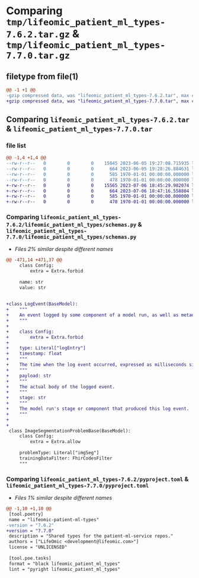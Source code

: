 # Comparing `tmp/lifeomic_patient_ml_types-7.6.2.tar.gz` & `tmp/lifeomic_patient_ml_types-7.7.0.tar.gz`

## filetype from file(1)

```diff
@@ -1 +1 @@
-gzip compressed data, was "lifeomic_patient_ml_types-7.6.2.tar", max compression
+gzip compressed data, was "lifeomic_patient_ml_types-7.7.0.tar", max compression
```

## Comparing `lifeomic_patient_ml_types-7.6.2.tar` & `lifeomic_patient_ml_types-7.7.0.tar`

### file list

```diff
@@ -1,4 +1,4 @@
--rw-r--r--   0        0        0    15045 2023-06-05 19:27:08.715935 lifeomic_patient_ml_types-7.6.2/lifeomic_patient_ml_types/schemas.py
--rw-r--r--   0        0        0      664 2023-06-05 19:28:26.884631 lifeomic_patient_ml_types-7.6.2/pyproject.toml
--rw-r--r--   0        0        0      585 1970-01-01 00:00:00.000000 lifeomic_patient_ml_types-7.6.2/setup.py
--rw-r--r--   0        0        0      478 1970-01-01 00:00:00.000000 lifeomic_patient_ml_types-7.6.2/PKG-INFO
+-rw-r--r--   0        0        0    15565 2023-07-06 18:45:29.982074 lifeomic_patient_ml_types-7.7.0/lifeomic_patient_ml_types/schemas.py
+-rw-r--r--   0        0        0      664 2023-07-06 18:47:16.558804 lifeomic_patient_ml_types-7.7.0/pyproject.toml
+-rw-r--r--   0        0        0      585 1970-01-01 00:00:00.000000 lifeomic_patient_ml_types-7.7.0/setup.py
+-rw-r--r--   0        0        0      478 1970-01-01 00:00:00.000000 lifeomic_patient_ml_types-7.7.0/PKG-INFO
```

### Comparing `lifeomic_patient_ml_types-7.6.2/lifeomic_patient_ml_types/schemas.py` & `lifeomic_patient_ml_types-7.7.0/lifeomic_patient_ml_types/schemas.py`

 * *Files 2% similar despite different names*

```diff
@@ -471,14 +471,37 @@
     class Config:
         extra = Extra.forbid
 
     name: str
     value: str
 
 
+class LogEvent(BaseModel):
+    """
+    An event logged by some component of a model run, as well as metadata about the log event.
+    """
+
+    class Config:
+        extra = Extra.forbid
+
+    type: Literal["logEntry"]
+    timestamp: float
+    """
+    The time when the log event occurred, expressed as milliseconds since the unix epoch.
+    """
+    payload: str
+    """
+    The actual body of the logged event.
+    """
+    stage: str
+    """
+    The model run's stage or component that produced this log event.
+    """
+
+
 class ImageSegmentationProblemBase(BaseModel):
     class Config:
         extra = Extra.allow
 
     problemType: Literal["imgSeg"]
     trainingDataFilter: FhirCodesFilter
     """
```

### Comparing `lifeomic_patient_ml_types-7.6.2/pyproject.toml` & `lifeomic_patient_ml_types-7.7.0/pyproject.toml`

 * *Files 1% similar despite different names*

```diff
@@ -1,10 +1,10 @@
 [tool.poetry]
 name = "lifeomic-patient-ml-types"
-version = "7.6.2"
+version = "7.7.0"
 description = "Shared types for the patient-ml-service repos."
 authors = ["LifeOmic <development@lifeomic.com>"]
 license = "UNLICENSED"
 
 [tool.poe.tasks]
 format = "black lifeomic_patient_ml_types"
 lint = "pyright lifeomic_patient_ml_types"
```

